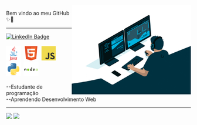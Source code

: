 <img src = "giphy.gif" width = "325px" align = "right">

Bem vindo ao meu GitHub ✨🎉
<hr>
 <div id="badges">
  <a href = "https://www.linkedin.com/in/vitor-augusto-99a557176/">
    <img src="https://img.shields.io/badge/LinkedIn-blue?style=for-the-badge&logo=linkedin&logoColor=white" alt="LinkedIn Badge"/>
  </a>
 </div>
 <br>
 <div>
  <img src="https://github.com/devicons/devicon/blob/master/icons/java/java-original-wordmark.svg" title="Java" alt="Java" width="40" height="40"/>&nbsp;
  <img src="https://github.com/devicons/devicon/blob/master/icons/html5/html5-original.svg" title="HTML5" alt="HTML" width="40" height="40"/>&nbsp;
  <img src="https://github.com/devicons/devicon/blob/master/icons/javascript/javascript-original.svg" title="JavaScript" alt="JavaScript" width="40" height="40"/>&nbsp;
  <img src="https://github.com/devicons/devicon/blob/master/icons/python/python-original.svg" title="Python" alt="Python" width="40" height="40"/>&nbsp;
  <img src="https://github.com/devicons/devicon/blob/master/icons/nodejs/nodejs-original-wordmark.svg" title="Nodejs" alt="Nodejs" width="40" height="40"/>&nbsp;
</div>
<br>
--Estudante de programação <br>
--Aprendendo Desenvolvimento Web
<hr>

<div align = "left">
<img height = "280em"  src="https://github-readme-stats.vercel.app/api/top-langs/?username=vitor2143&show_icons=true&theme=bear&count_private=true"/>
<img height = "280em" src="https://github-readme-stats.vercel.app/api?username=vitor2143&show_icons=true&show_icons=true&theme=gruvbox&count_private=true" />
</div>
